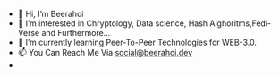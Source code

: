 - 👋 Hi, I’m Beerahoi  
- 👀 I’m interested in Chryptology, Data science, Hash Alghoritms,Fedi-Verse and Furthermore...  
- 🌱 I’m currently learning Peer-To-Peer Technologies for WEB-3.0.
- 📫 You Can Reach Me Via social@beerahoi.dev
- 
<!---
beerahois/beerahois is a ✨ special ✨ repository because its `README.md` (this file) appears on your GitHub profile.
You can click the Preview link to take a look at your changes.
--->
